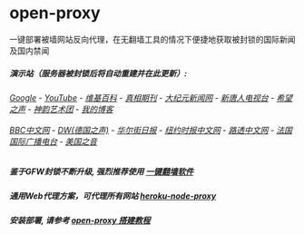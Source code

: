 # open-proxy
一键部署被墙网站反向代理，在无翻墙工具的情况下便捷地获取被封锁的国际新闻及国内禁闻

#####  演示站（服务器被封锁后将自动重建并在此更新）:
######  [Google](http://144.202.104.6:8888/search?q=425事件) - [YouTube](https://nogfw.the-youtube.win) - [维基百科](http://144.202.104.6:8100/wiki/喬高-麥塔斯調查報告) - [真相期刊](http://144.202.104.6:8300/display.aspx?category_id=3&zhuanti_id=2) - [大纪元新闻网](http://144.202.104.6:10080) - [新唐人电视台](http://144.202.104.6:8000) - [希望之声](http://144.202.104.6:8200) - [神韵艺术团](http://144.202.104.6:8000/xtr/gb/prog673.html) - [我的博客](http://144.202.104.6:10000/)<br/> <br/> [BBC中文网](http://144.202.104.6:9100/zhongwen) - [DW(德国之声)](http://144.202.104.6:9200/zh/在线报导/s-9058?&zhongwen=simp) - [华尔街日报](http://144.202.104.6:9300) - [纽约时报中文网](http://144.202.104.6:9400) - [路透中文网](http://144.202.104.6:9500/) - [法国国际广播电台](http://144.202.104.6:9600/) - [美国之音](http://144.202.104.6:9700/) 

##### 鉴于GFW封锁不断升级, 强烈推荐使用 [一键翻墙软件](https://github.com/gfw-breaker/nogfw/blob/master/README.md) 

##### 通用Web代理方案，可代理所有网站 [heroku-node-proxy](https://github.com/gfw-breaker/heroku-node-proxy#--end--) 

##### 安装部署, 请参考 [open-proxy 搭建教程](https://github.com/gfw-breaker/open-proxy/wiki#open-proxy-%E6%90%AD%E5%BB%BA%E6%95%99%E7%A8%8B)

